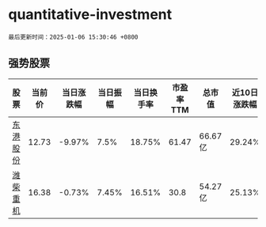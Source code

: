 # quantitative-investment

`最后更新时间：2025-01-06 15:30:46 +0800`

## 强势股票

|股票|当前价|当日涨跌幅|当日振幅|当日换手率|市盈率TTM|总市值|近10日涨跌幅|
|----|----|----|----|----|----|----|----|
|[东港股份](https://xueqiu.com/S/SZ002117)|12.73|-9.97%|7.5%|18.75%|61.47|66.67亿|29.24%|
|[潍柴重机](https://xueqiu.com/S/SZ000880)|16.38|-0.73%|7.45%|16.51%|30.8|54.27亿|25.13%|
